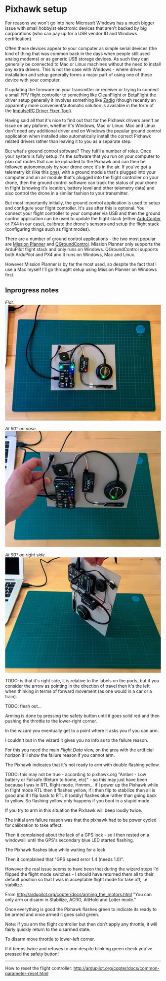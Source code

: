 Pixhawk setup
=============

For reasons we won't go into here Microsoft Windows has a much bigger issue with small hobbyist electronic devices that aren't backed by big corporations (who can pay up for a USB vendor ID and Windows certification).

Often these devices appear to your computer as simple serial devices (the kind of thing that was common back in the days when people still used analog modems) or as generic USB storage devices. As such they can generally be connected to Mac or Linux machines without the need to install any extra drivers. This is not the case with Windows - where driver installation and setup generally forms a major part of using one of these device with your computer.

If updating the firmware on your transmitter or receiver or trying to connect a small FPV flight controller to something like [CleanFlight](http://cleanflight.com/) or [BetaFlight](https://github.com/betaflight/betaflight/blob/master/README.md) the driver setup generally it involves something like [Zadig](http://zadig.akeo.ie/) (though recently an apparently more convenient/automatic solution is available in the form of the [ImpulseRC Driver Fixer Tool](http://www.dronetrest.com/t/fix-any-stm32-dfu-drivers-issues-when-flashing-betaflight-cleanflight-firmware/3603)).

Having said all that it's nice to find out that for the Pixhawk drivers aren't an issue on any plaform, whether it's Windows, Mac or Linux. Mac and Linux don't need any additional driver and on Windows the popular ground control application when installed also automatically install the correct Pixhawk related drivers rather than leaving it to you as a separate step.

But what's ground control software? They fulfil a number of roles. Once your system is fully setup it's the software that you run on your computer to plan out routes that can be uploaded to the Pixhawk and can then be followed autonomously by your drone once it's in the air. If you've got a telemetry kit (like this [one](https://www.unmannedtechshop.co.uk/100mw-ardupilot-unmanned-telemetry-kit-v2-433mhz/)), with a ground module that's plugged into your computer and an air module that's plugged into the flight controller on your drone, then the ground control software can track the status of your drone in flight (showing it's location, battery level and other telemetry data) and also control the drone in a similar fashion to your transmitter.

But most importantly initially, the ground control application is used to setup and configure your flight controller. It's use after this is optional. You connect your flight controller to your computer via USB and then the ground control application can be used to update the flight stack (either [ArduCopter](http://ardupilot.org/copter/) or [PX4](http://px4.io/) in our case), calibrate the drone's sensors and setup the flight stack (configuring things such as flight modes).

There are a number of ground control applications - the two most popular are [Mission Planner](http://ardupilot.org/planner/) and [QGroundControl](http://qgroundcontrol.com/). Mission Planner only supports the ArduPilot flight stack and only runs on Windows. QGroundControl supports both ArduPilot and PX4 and it runs on Windows, Mac and Linux.

However Mission Planner is by far the most used, so despite the fact that I use a Mac myself I'll go throught setup using Mission Planner on Windows first.

Inprogress notes
----------------

_Flat._  
<img width="512" src="images/calibration/flat.jpg">

_At 90&deg; on nose._  
<img width="512" src="images/calibration/on-nose.jpg">

_At 90&deg; on right side._  
<img width="512" src="images/calibration/on-left.jpg">

TODO: is that it's right side, it is relative to the labels on the ports, but if you consider the arrow as pointing in the direction of travel then it's the left when thinking in terms of forward movement (as one would in a car or a train).

TODO: flesh out...

Arming is done by pressing the safety button until it goes solid red and then pushing the throttle to the lower-right corner.

In the wizard you eventually get to a point where it asks you if you can arm.

I couldn't but in the wizard it gives you no info as to the failure reason.

For this you need the main _Flight Data_ view, on the area with the artificial horizon it'll show the failure reason if you cannot arm.

The Pixhawk indicates that it's not ready to arm with double flashing yellow.

TODO: this may not be true - according to pixhawk.org "Amber - Low battery or Failsafe (Return to home, etc)" - so this may just have been because I was in RTL flight mode. Hmmm... if I power up the Pixhawk while in flight mode RTL then it flashes yellow, if I then flip to stabilize then all is good and if I flip back to RTL it (oddly) flashes blue rather than going back to yellow. So flashing yellow only happens if you boot in a stupid mode.

If you try to arm in this situation the Pixhawk will beep loudly twice.

The initial arm failure reason was that the pixhawk had to be power cycled for calibration to take affect.

Then it complained about the lack of a GPS lock - so I then rested on a windowsill until the GPS's secondary blue LED started flashing.

The Pixhawk flashes blue while waiting for a lock.

Then it complained that "GPS speed error 1.4 (needs 1.0)".

However the real issue seems to have been that during the wizard steps I'd flipped the flight mode switches - I should have returned them all to their default position so that I was in acceptable flight mode for take off, i.e. stabilize.

From <http://ardupilot.org/copter/docs/arming_the_motors.html> "You can only arm or disarm in Stabilize, ACRO, AltHold and Loiter mode."

Once everything is good the Pixhawk flashes green to indicate its ready to be armed and once armed it goes solid green.

Note: if you arm the flight controller but then don't apply any throttle, it will fairly quickly return to the disarmed state.

To disarm move throttle to lower-left corner.

If it beeps twice and refuses to arm despite blinking green check you've pressed the safety button!

---

How to reset the flight controller: <http://ardupilot.org/copter/docs/common-parameter-reset.html>
